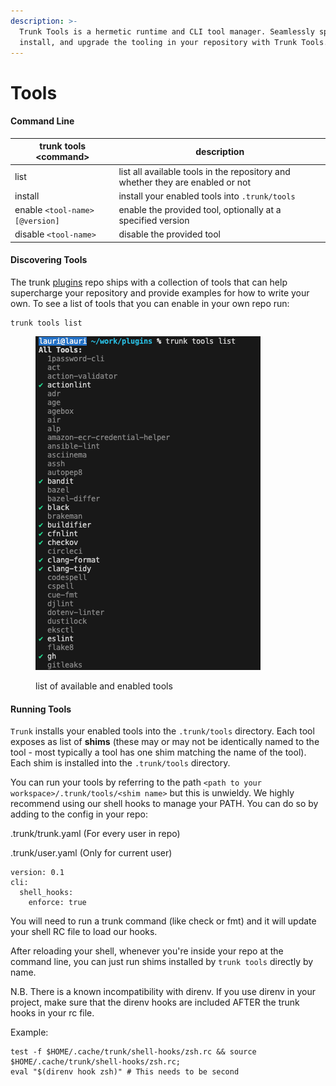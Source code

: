 ```yaml
---
description: >-
  Trunk Tools is a hermetic runtime and CLI tool manager. Seamlessly specify,
  install, and upgrade the tooling in your repository with Trunk Tools.
---
```


# Tools

#### Command Line

| trunk tools \<command>         | description                                                                    |
| ------------------------------ | ------------------------------------------------------------------------------ |
| list                           | list all available tools in the repository and whether they are enabled or not |
| install                        | install your enabled tools into `.trunk/tools`                                 |
| enable `<tool-name>[@version]` | enable the provided tool, optionally at a specified version                    |
| disable `<tool-name>`          | disable the provided tool                                                      |

#### Discovering Tools

The trunk [plugins](https://github.com/trunk-io/plugins) repo ships with a collection of tools that can help supercharge your repository and provide examples for how to write your own. To see a list of tools that you can enable in your own repo run:

```shell
trunk tools list
```



<figure><img src="../../.gitbook/assets/image (7) (1).png" alt=""><figcaption><p>list of available and enabled tools</p></figcaption></figure>

#### Running Tools

`Trunk` installs your enabled tools into the `.trunk/tools` directory. Each tool exposes as list of **shims** (these may or may not be identically named to the tool - most typically a tool has one shim matching the name of the tool). Each shim is installed into the `.trunk/tools` directory.

You can run your tools by referring to the path `<path to your workspace>/.trunk/tools/<shim name>` but this is unwieldy. We highly recommend using our shell hooks to manage your PATH. You can do so by adding to the config in your repo:

.trunk/trunk.yaml (For every user in repo)

.trunk/user.yaml  (Only for current user)
```
version: 0.1
cli:
  shell_hooks:
    enforce: true
```
You will need to run a trunk command (like check or fmt) and it will update your shell RC file to load our hooks. 

After reloading your shell, whenever you're inside your repo at the command line, you can just run shims installed by `trunk tools` directly by name.

N.B. There is a known incompatibility with direnv. If you use direnv in your project, make sure that the direnv hooks are included AFTER the trunk hooks in your rc file.

Example:
```
test -f $HOME/.cache/trunk/shell-hooks/zsh.rc && source $HOME/.cache/trunk/shell-hooks/zsh.rc;
eval "$(direnv hook zsh)" # This needs to be second
```
